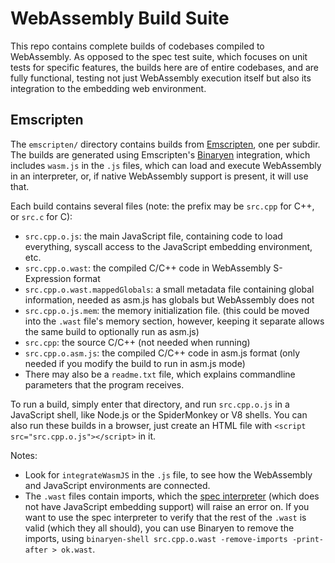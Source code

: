 
# WebAssembly Build Suite

This repo contains complete builds of codebases compiled to WebAssembly. As
opposed to the spec test suite, which focuses on unit tests for specific
features, the builds here are of entire codebases, and are fully functional,
testing not just WebAssembly execution itself but also its integration to
the embedding web environment.

## Emscripten

The `emscripten/` directory contains builds from [Emscripten](http://emscripten.org), one per subdir.
The builds are generated using Emscripten's [Binaryen](https://github.com/WebAssembly/binaryen) integration, which
includes `wasm.js` in the `.js` files, which can load and execute WebAssembly
in an interpreter, or, if native WebAssembly support is present, it will
use that.

Each build contains several files (note: the prefix may be `src.cpp` for C++,
or `src.c` for C):

 * `src.cpp.o.js`: the main JavaScript file, containing code to load everything, syscall access to the JavaScript embedding environment, etc.
 * `src.cpp.o.wast`: the compiled C/C++ code in WebAssembly S-Expression format
 * `src.cpp.o.wast.mappedGlobals`: a small metadata file containing global information, needed as asm.js has globals but WebAssembly does not
 * `src.cpp.o.js.mem`: the memory initialization file. (this could be moved into the `.wast` file's memory section, however, keeping it separate allows the same build to optionally run as asm.js)
 * `src.cpp`: the source C/C++ (not needed when running)
 * `src.cpp.o.asm.js`: the compiled C/C++ code in asm.js format (only needed if you modify the build to run in asm.js mode)
 * There may also be a `readme.txt` file, which explains commandline parameters that the program receives.

To run a build, simply enter that directory, and run `src.cpp.o.js` in a JavaScript shell, like Node.js or the SpiderMonkey or V8 shells. You can also run these builds in a browser, just create an HTML file with `<script src="src.cpp.o.js"></script>` in it.

Notes:

 * Look for `integrateWasmJS` in the `.js` file, to see how the WebAssembly and JavaScript environments are connected.
 * The `.wast` files contain imports, which the [spec interpreter](https://github.com/WebAssembly/spec) (which does not have JavaScript embedding support) will raise an error on. If you want to use the spec interpreter to verify that the rest of the `.wast` is valid (which they all should), you can use Binaryen to remove the imports, using `binaryen-shell src.cpp.o.wast -remove-imports -print-after > ok.wast`.

